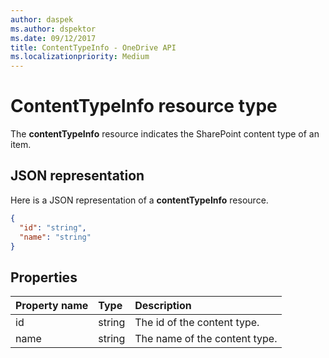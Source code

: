 ```yaml
---
author: daspek
ms.author: dspektor
ms.date: 09/12/2017
title: ContentTypeInfo - OneDrive API
ms.localizationpriority: Medium
---
```

# ContentTypeInfo resource type

The **contentTypeInfo** resource indicates the SharePoint content type of an item.

## JSON representation

Here is a JSON representation of a **contentTypeInfo** resource.
<!-- { "blockType": "resource", "@odata.type": "microsoft.graph.contentTypeInfo", "@type.aka": "oneDrive.contentTypeFacet" } -->

```json
{
  "id": "string",
  "name": "string"
}
```

## Properties

| Property name  | Type    | Description
|:---------------|:--------|:--------------------------------------------------
| id             | string  | The id of the content type.
| name           | string  | The name of the content type.

<!-- {
  "type": "#page.annotation",
  "description": "",
  "keywords": "",
  "section": "documentation",
  "tocPath": "Resources/ContentTypeInfo"
} -->
